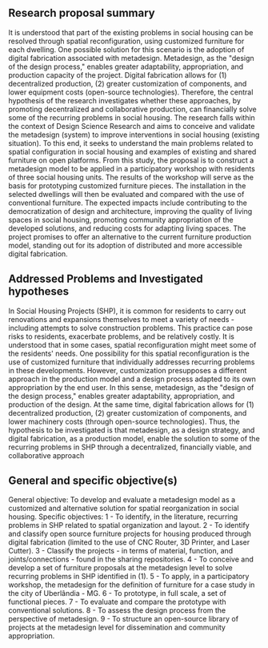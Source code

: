 ## Research proposal summary

It is understood that part of the existing problems in social housing can be resolved through spatial reconfiguration, using customized furniture for each dwelling. One possible solution for this scenario is the adoption of digital fabrication associated with metadesign. Metadesign, as the "design of the design process," enables greater adaptability, appropriation, and production capacity of the project. Digital fabrication allows for (1) decentralized production, (2) greater customization of components, and lower equipment costs (open-source technologies). Therefore, the central hypothesis of the research investigates whether these approaches, by promoting decentralized and collaborative production, can financially solve some of the recurring problems in social housing. The research falls within the context of Design Science Research and aims to conceive and validate the metadesign (system) to improve interventions in social housing (existing situation). To this end, it seeks to understand the main problems related to spatial configuration in social housing and examples of existing and shared furniture on open platforms. From this study, the proposal is to construct a metadesign model to be applied in a participatory workshop with residents of three social housing units. The results of the workshop will serve as the basis for prototyping customized furniture pieces. The installation in the selected dwellings will then be evaluated and compared with the use of conventional furniture. The expected impacts include contributing to the democratization of design and architecture, improving the quality of living spaces in social housing, promoting community appropriation of the developed solutions, and reducing costs for adapting living spaces. The project promises to offer an alternative to the current furniture production model, standing out for its adoption of distributed and more accessible digital fabrication.

## Addressed Problems and Investigated hypotheses
In Social Housing Projects (SHP), it is common for residents to carry out renovations and expansions themselves to meet a variety of needs - including attempts to solve construction problems. This practice can pose risks to residents, exacerbate problems, and be relatively costly. It is understood that in some cases, spatial reconfiguration might meet some of the residents' needs. One possibility for this spatial reconfiguration is the use of customized furniture that individually addresses recurring problems in these developments. However, customization presupposes a different approach in the production model and a design process adapted to its own appropriation by the end user. In this sense, metadesign, as the "design of the design process," enables greater adaptability, appropriation, and production of the design. At the same time, digital fabrication allows for (1) decentralized production, (2) greater customization of components, and lower machinery costs (through open-source technologies). Thus, the hypothesis to be investigated is that metadesign, as a design strategy, and digital fabrication, as a production model, enable the solution to some of the recurring problems in SHP through a decentralized, financially viable, and collaborative approach

## General and specific objective(s)

General objective: To develop and evaluate a metadesign model as a customized and alternative solution for spatial reorganization in social housing. Specific objectives: 1 - To identify, in the literature, recurring problems in SHP related to spatial organization and layout. 2 - To identify and classify open source furniture projects for housing produced through digital fabrication (limited to the use of CNC Router, 3D Printer, and Laser Cutter). 3 - Classify the projects - in terms of material, function, and joints/connections - found in the sharing repositories. 4 - To conceive and develop a set of
furniture proposals at the metadesign level to solve recurring problems in SHP identified in (1). 5 - To apply, in a participatory workshop, the metadesign for the definition of furniture for a case study in the city of Uberlândia - MG. 6 - To prototype, in full scale, a set of functional pieces. 7 - To evaluate and compare the prototype with conventional solutions. 8 - To assess the design process from the perspective of metadesign. 9 - To structure an open-source library of projects at the metadesign level for dissemination and community appropriation.

